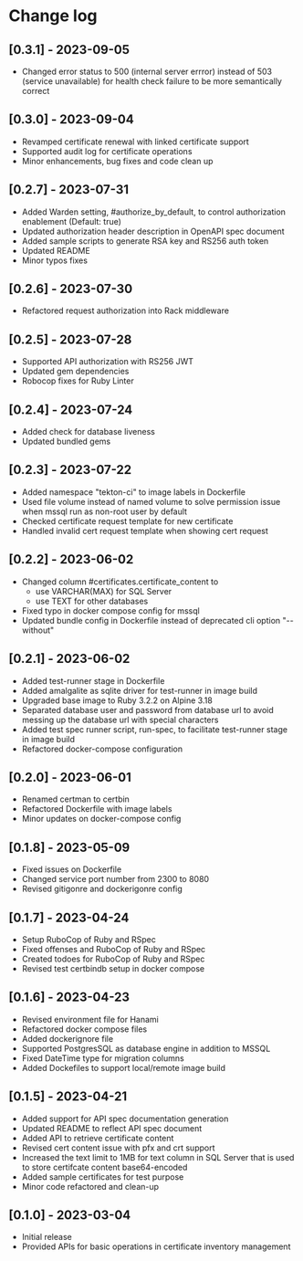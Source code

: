 # Change log

## [0.3.1] - 2023-09-05

  * Changed error status to 500 (internal server errror) instead of 503 (service unavailable) for health check failure to be more semantically correct

## [0.3.0] - 2023-09-04

  * Revamped certificate renewal with linked certificate support
  * Supported audit log for certificate operations
  * Minor enhancements, bug fixes and code clean up

## [0.2.7] - 2023-07-31

  * Added Warden setting, #authorize_by_default, to control authorization enablement (Default: true)
  * Updated authorization header description in OpenAPI spec document
  * Added sample scripts to generate RSA key and RS256 auth token
  * Updated README
  * Minor typos fixes

## [0.2.6] - 2023-07-30

  * Refactored request authorization into Rack middleware

## [0.2.5] - 2023-07-28

  * Supported API authorization with RS256 JWT
  * Updated gem dependencies
  * Robocop fixes for Ruby Linter

## [0.2.4] - 2023-07-24

  * Added check for database liveness
  * Updated bundled gems

## [0.2.3] - 2023-07-22

  * Added namespace "tekton-ci" to image labels in Dockerfile
  * Used file volume instead of named volume to solve permission issue when mssql run as non-root user by default
  * Checked certificate request template for new certificate
  * Handled invalid cert request template when showing cert request

## [0.2.2] - 2023-06-02

  * Changed column #certificates.certificate_content to
    * use VARCHAR(MAX) for SQL Server
    * use TEXT for other databases
  * Fixed typo in docker compose config for mssql
  * Updated bundle config in Dockerfile instead of deprecated cli option "--without"

## [0.2.1] - 2023-06-02

  * Added test-runner stage in Dockerfile
  * Added amalgalite as sqlite driver for test-runner in image build
  * Upgraded base image to Ruby 3.2.2 on Alpine 3.18
  * Separated database user and password from database url to avoid messing up the database url with special characters
  * Added test spec runner script, run-spec, to facilitate test-runner stage in image build
  * Refactored docker-compose configuration
  
## [0.2.0] - 2023-06-01

  * Renamed certman to certbin
  * Refactored Dockerfile with image labels
  * Minor updates on docker-compose config

## [0.1.8] - 2023-05-09

  * Fixed issues on Dockerfile
  * Changed service port number from 2300 to 8080
  * Revised gitigonre and dockerigonre config

## [0.1.7] - 2023-04-24

  * Setup RuboCop of Ruby and RSpec
  * Fixed offenses and RuboCop of Ruby and RSpec
  * Created todoes for RuboCop of Ruby and RSpec
  * Revised test certbindb setup in docker compose

## [0.1.6] - 2023-04-23

  * Revised environment file for Hanami
  * Refactored docker compose files
  * Added dockerignore file
  * Supported PostgresSQL as database engine in addition to MSSQL
  * Fixed DateTime type for migration columns
  * Added Dockefiles to support local/remote image build

## [0.1.5] - 2023-04-21

  * Added support for API spec documentation generation
  * Updated README to reflect API spec document
  * Added API to retrieve certificate content
  * Revised cert content issue with pfx and crt support
  * Increased the text limit to 1MB for text column in SQL Server that is used to store certifcate content base64-encoded
  * Added sample certificates for test purpose
  * Minor code refactored and clean-up

## [0.1.0] - 2023-03-04

  * Initial release
  * Provided APIs for basic operations in certificate inventory management
